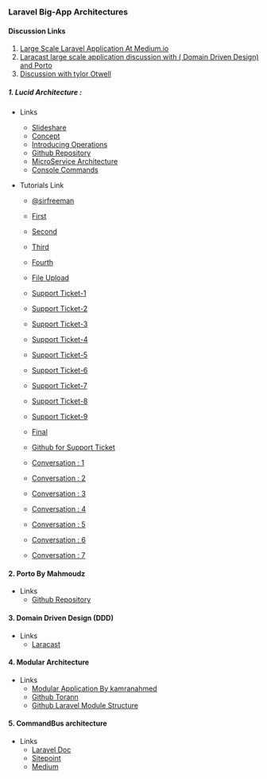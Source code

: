 ### Laravel Big-App Architectures

#### Discussion Links
1. [Large Scale Laravel Application At Medium.io](https://medium.com/@munza/large-scale-laravel-application-9d52c3d38e51)
2. [Laracast large scale application discussion with ( Domain Driven Design) and Porto](https://laracasts.com/discuss/channels/general-discussion/laravel-5-large-app-architecture)
3. [Discussion with tylor Otwell](https://laraveldaily.com/can-laravel-used-big-enterprise-apps-summary-laravel-podcast/)


##### 1. Lucid Architecture :

 * Links
     * [Slideshare](https://www.slideshare.net/AbedHalawi/the-lucid-architecture-for-building-scalable-applications-at-laraconeu-2016)
     * [Concept](https://tech.vinelab.com/the-lucid-architecture-concept-ad8e9ed0258f)
     * [Introducing Operations](https://tech.vinelab.com/introducing-operations-the-lucid-architecture-bad45f259a1d)
     * [Github Repository](https://github.com/lucid-architecture)
     * [MicroService Architecture](https://github.com/lucid-architecture/laravel-microservice)
     * [Console Commands](https://github.com/lucid-architecture/console-laravel)

 * Tutorials Link
     * [@sirfreeman](https://steemit.com/@sirfreeman)
     * [First](https://steemit.com/technology/@sirfreeman/laravel-code-architecture-with-lucid-architecture-intermediate-series-1)
     * [Second](https://steemit.com/utopian-io/@sirfreeman/laravel-code-architecture-with-lucid-architecture-intermediate-series2)
     * [Third](https://steemit.com/utopian-io/@sirfreeman/building-a-simple-crud-create-read-update-and-delete-in-laravel-and-laravel-lucid-architecture-series-3)
     * [Fourth](https://steemit.com/utopian-io/@sirfreeman/last-series-of-the-crud-in-laravel-and-laravel-lucid-architecture-series-4)
     * [File Upload](https://steemit.com/utopian-io/@sirfreeman/tutorial-lucid-laravel-image-upload-with-validation)
     * [Support Ticket-1](https://steemit.com/utopian-io/@sirfreeman/building-a-support-ticket-with-laravel-and-lucid-architecture-part-1)
     * [Support Ticket-2](https://steemit.com/utopian-io/@sirfreeman/building-a-support-ticket-system-with-lucid-and-laravel-part-1)
     * [Support Ticket-3](https://steemit.com/utopian-io/@sirfreeman/building-a-support-ticket-system-with-lucid-and-laravel-part-3)
     * [Support Ticket-4](https://steemit.com/utopian-io/@sirfreeman/building-a-support-ticket-in-laravel-lucid-architecture)
     * [Support Ticket-5](https://steemit.com/utopian-io/@sirfreeman/tutorial-building-a-support-ticket-system-with-laravel-and-lucid-architecture-part-5)
     * [Support Ticket-6](https://steemit.com/utopian-io/@sirfreeman/creating-a-support-ticket-with-laravel-lucid-architecture-part-6)
     * [Support Ticket-7](https://steemit.com/utopian-io/@sirfreeman/creating-a-support-ticket-with-laravel-lucid-architecture-part-7)
     * [Support Ticket-8](https://steemit.com/utopian-io/@sirfreeman/tutorial-building-a-support-ticket-system-wit-laravel-and-lucid-architecture-part-8)
     * [Support Ticket-9](https://steemit.com/utopian-io/@sirfreeman/tutorial-building-a-support-ticket-in-laravel-lucid-architecture-part-9)
     * [Final](https://steemit.com/utopian-io/@sirfreeman/tutorial-final-series-of-building-a-support-ticket-with-laravel-lucid-archtecture)
     * [Github for Support Ticket](https://github.com/ogbiyoyosky/support-ticket)

     * [Conversation : 1 ](https://steemit.com/utopian-io/@creatrixity/73fxxk-build-a-conversations-system-with-laravel-and-lucid-architecture-pt-1)
     * [Conversation : 2 ](https://steemit.com/utopian-io/@creatrixity/pt-2-build-a-conversations-system-with-laravel-and-lucid-architecture)
     * [Conversation : 3 ](https://steemit.com/utopian-io/@creatrixity/pt-3-build-a-conversations-system-with-laravel-and-lucid-architecture)
     * [Conversation : 4 ](https://steemit.com/utopian-io/@creatrixity/pt-4-build-a-conversations-system-with-laravel-and-lucid-architecture)
     * [Conversation : 5 ](https://steemit.com/utopian-io/@creatrixity/pt-5-build-a-conversations-system-with-laravel-and-lucid-architecture)
     * [Conversation : 6 ](https://steemit.com/utopian-io/@creatrixity/pt-6-build-a-conversations-system-with-laravel-and-lucid-architecture)
     * [Conversation : 7 ](https://steemit.com/utopian-io/@creatrixity/pt-7-build-a-conversations-system-with-laravel-and-lucid-architecture)

#### 2. Porto By Mahmoudz

 * Links
    * [Github Repository](https://github.com/Mahmoudz/Porto)


#### 3. Domain Driven Design (DDD)

* Links
    * [Laracast](https://laracasts.com/discuss/channels/general-discussion/folder-and-namespace-structure-with-ddd)

#### 4. Modular Architecture

* Links
    * [Modular Application By kamranahmed](https://kamranahmed.info/blog/2015/12/03/creating-a-modular-application-in-laravel/)
    * [Github Torann](https://github.com/Torann/modules)
    * [Github Laravel Module Structure](https://github.com/hsameerc/LaravelModularStructure)

#### 5. CommandBus architecture

* Links
    * [Laravel Doc](https://laravel.com/docs/5.0/bus)
    * [Sitepoint](https://www.sitepoint.com/command-buses-demystified-a-look-at-the-tactician-package/)
    * [Medium](https://medium.com/web-engineering-vox/building-a-php-command-bus-a65e6ae6a6ac)
